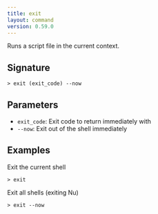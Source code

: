 ```yaml
---
title: exit
layout: command
version: 0.59.0
---
```


Runs a script file in the current context.

## Signature

```> exit (exit_code) --now```

## Parameters

 -  `exit_code`: Exit code to return immediately with
 -  `--now`: Exit out of the shell immediately

## Examples

Exit the current shell
```shell
> exit
```

Exit all shells (exiting Nu)
```shell
> exit --now
```

